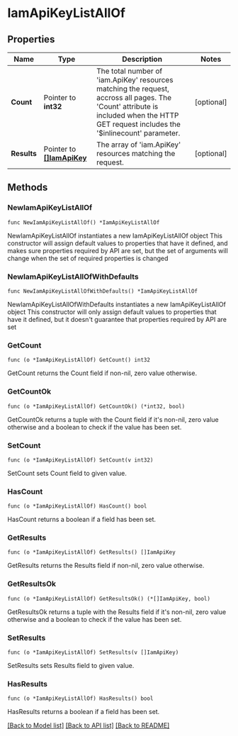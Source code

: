 # IamApiKeyListAllOf

## Properties

Name | Type | Description | Notes
------------ | ------------- | ------------- | -------------
**Count** | Pointer to **int32** | The total number of &#39;iam.ApiKey&#39; resources matching the request, accross all pages. The &#39;Count&#39; attribute is included when the HTTP GET request includes the &#39;$inlinecount&#39; parameter. | [optional] 
**Results** | Pointer to [**[]IamApiKey**](iam.ApiKey.md) | The array of &#39;iam.ApiKey&#39; resources matching the request. | [optional] 

## Methods

### NewIamApiKeyListAllOf

`func NewIamApiKeyListAllOf() *IamApiKeyListAllOf`

NewIamApiKeyListAllOf instantiates a new IamApiKeyListAllOf object
This constructor will assign default values to properties that have it defined,
and makes sure properties required by API are set, but the set of arguments
will change when the set of required properties is changed

### NewIamApiKeyListAllOfWithDefaults

`func NewIamApiKeyListAllOfWithDefaults() *IamApiKeyListAllOf`

NewIamApiKeyListAllOfWithDefaults instantiates a new IamApiKeyListAllOf object
This constructor will only assign default values to properties that have it defined,
but it doesn't guarantee that properties required by API are set

### GetCount

`func (o *IamApiKeyListAllOf) GetCount() int32`

GetCount returns the Count field if non-nil, zero value otherwise.

### GetCountOk

`func (o *IamApiKeyListAllOf) GetCountOk() (*int32, bool)`

GetCountOk returns a tuple with the Count field if it's non-nil, zero value otherwise
and a boolean to check if the value has been set.

### SetCount

`func (o *IamApiKeyListAllOf) SetCount(v int32)`

SetCount sets Count field to given value.

### HasCount

`func (o *IamApiKeyListAllOf) HasCount() bool`

HasCount returns a boolean if a field has been set.

### GetResults

`func (o *IamApiKeyListAllOf) GetResults() []IamApiKey`

GetResults returns the Results field if non-nil, zero value otherwise.

### GetResultsOk

`func (o *IamApiKeyListAllOf) GetResultsOk() (*[]IamApiKey, bool)`

GetResultsOk returns a tuple with the Results field if it's non-nil, zero value otherwise
and a boolean to check if the value has been set.

### SetResults

`func (o *IamApiKeyListAllOf) SetResults(v []IamApiKey)`

SetResults sets Results field to given value.

### HasResults

`func (o *IamApiKeyListAllOf) HasResults() bool`

HasResults returns a boolean if a field has been set.


[[Back to Model list]](../README.md#documentation-for-models) [[Back to API list]](../README.md#documentation-for-api-endpoints) [[Back to README]](../README.md)


